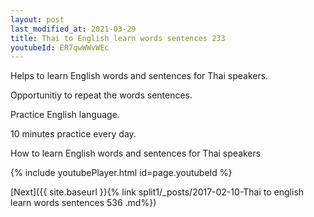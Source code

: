 ```yaml
---
layout: post
last_modified_at: 2021-03-29
title: Thai to English learn words sentences 233 
youtubeId: ER7qwWWvWEc
---
```

 
 
Helps to learn English words and sentences for Thai speakers.

Opportunitiy to repeat the words sentences. 

Practice English language. 
 
10 minutes practice every day. 
 
How to learn English words and sentences for Thai speakers 
 
{% include youtubePlayer.html id=page.youtubeId %}
 
 
[Next]({{ site.baseurl }}{% link  split1/_posts/2017-02-10-Thai to english learn words sentences 536 .md%})
 
